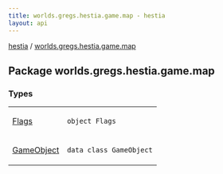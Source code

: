 ```yaml
---
title: worlds.gregs.hestia.game.map - hestia
layout: api
---
```


<div class='api-docs-breadcrumbs'><a href="../index.html">hestia</a> / <a href="./index.html">worlds.gregs.hestia.game.map</a></div>

## Package worlds.gregs.hestia.game.map

### Types

<table class="api-docs-table">
<tbody>
<tr>
<td markdown="1">

<a href="-flags/index.html">Flags</a>


</td>
<td markdown="1">
<div class="signature"><code><span class="keyword">object </span><span class="identifier">Flags</span></code></div>

</td>
</tr>
<tr>
<td markdown="1">

<a href="-game-object/index.html">GameObject</a>


</td>
<td markdown="1">
<div class="signature"><code><span class="keyword">data</span> <span class="keyword">class </span><span class="identifier">GameObject</span></code></div>

</td>
</tr>
</tbody>
</table>
